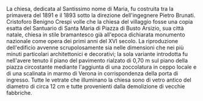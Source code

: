 La chiesa, dedicata al Santissimo nome di Maria, fu costruita tra la primavera del 1891 e il 1893 sotto la
direzione dell'ingegnere Pietro Brunati. Cristoforo Benigno Crespi volle che la chiesa del villaggio fosse una
copia esatta del Santuario di Santa Maria di Piazza di Busto Arsizio, sua città natale, chiesa in stile
bramantesco già all'epoca dichiarata monumento nazionale come opera dei primi anni del XVI secolo. La
riproduzione dell'edificio avvenne scrupolosamente sia nelle dimensioni che nei più minuti particolari
architettonici e decorativi; la sola variante introdotta fu nell'avere tenuto il piano del pavimento rialzato di
0,70 m sul piano della piazza circostante mediante l'aggiunta di una zoccolatura in ceppo locale e di una
scalinata in marmo di Verona in corrispondenza della porta di ingresso. Tutte le vetrate che illuminano la
chiesa sono di vetro antico del diametro di circa 12 cm e tutte provenienti dalla demolizione di vecchie
fabbriche.